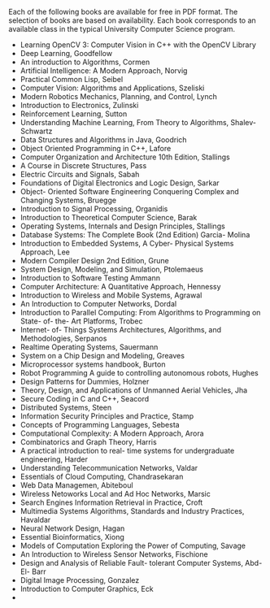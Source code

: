 Each of the following books are available for free in PDF format. The selection of books are based on availability. Each book corresponds to an available class in the typical University Computer Science program. 
- Learning OpenCV 3: Computer Vision in C++ with the OpenCV Library 
- Deep Learning, Goodfellow 
- An introduction to Algorithms, Cormen 
- Artificial Intelligence: A Modern Approach, Norvig
- Practical Common Lisp, Seibel
- Computer Vision: Algorithms and Applications, Szeliski 
- Modern Robotics Mechanics, Planning, and Control, Lynch 
- Introduction to Electronics, Zulinski
- Reinforcement Learning, Sutton
- Understanding Machine Learning, From Theory to Algorithms, Shalev- Schwartz
- Data Structures and Algorithms in Java, Goodrich
- Object Oriented Programming in C++, Lafore
- Computer Organization and Architecture 10th Edition, Stallings
- A Course in Discrete Structures, Pass 
- Electric Circuits and Signals, Sabah 
- Foundations of Digital Electronics and Logic Design, Sarkar 
-  Object- Oriented Software Engineering
Conquering Complex and Changing Systems, Bruegge 
- Introduction to Signal Processing, Organidis 
- Introduction to Theoretical Computer Science, Barak 
- Operating Systems, Internals and Design Principles, Stallings 
- Database Systems: The Complete Book (2nd Edition) Garcia- Molina 
- Introduction to Embedded Systems, A Cyber- Physical Systems Approach, Lee 
- Modern Compiler Design 2nd Edition, Grune 
- System Design, Modeling, and Simulation, Ptolemaeus 
- Introduction to Software Testing Ammann 
- Computer Architecture: A Quantitative Approach, Hennessy 
- Introduction to Wireless and Mobile Systems, Agrawal 
-  An Introduction to Computer Networks, Dordal
-  Introduction to Parallel Computing: From Algorithms to Programming on State- of- the- Art Platforms, Trobec
- Internet- of- Things Systems Architectures, Algorithms, and Methodologies, Serpanos
- Realtime Operating Systems, Sauermann
- System on a Chip Design and Modeling, Greaves
- Microprocessor systems handbook, Burton
- Robot Programming A guide to controlling autonomous robots, Hughes
- Design Patterns for Dummies, Holzner
- Theory, Design, and Applications of Unmanned Aerial Vehicles, Jha
- Secure Coding in C and C++, Seacord
- Distributed Systems, Steen
- Information Security Principles and Practice, Stamp
- Concepts of Programming Languages, Sebesta
- Computational Complexity: A Modern Approach, Arora
- Combinatorics and Graph Theory, Harris
- A practical introduction to real- time systems for undergraduate engineering, Harder
-  Understanding Telecommunication Networks, Valdar
- Essentials of Cloud Computing, Chandrasekaran
- Web Data Managemen, Abiteboul
- Wireless Netoworks Local and Ad Hoc Networks, Marsic
-  Search Engines Information Retrieval in Practice, Croft
- Multimedia Systems Algorithms, Standards and Industry Practices, Havaldar
- Neural Network Design, Hagan
- Essential Bioinformatics, Xiong
- Models of Computation Exploring the Power of Computing, Savage
- An Introduction to Wireless Sensor Networks, Fischione
- Design and Analysis of Reliable Fault- tolerant Computer Systems, Abd- El- Barr
- Digital Image Processing, Gonzalez
- Introduction to Computer Graphics, Eck
-

